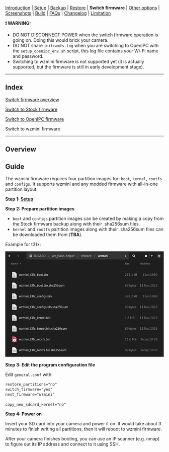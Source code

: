 
[Introduction](README.md) | [Setup](README_setup.md) | [Backup](README_backup.md) | [Restore](README_restore.md) | **Switch firmware** | [Other options](README_other_options.md) | [Screenshots](README_screenshots.md) | [Build](README_build.md) | [FAQs](README_FAQs.md) | [Changelog](Changelog.md) | [Limitation](Limitation.md)


**❗ WARNING:**
- DO NOT DISCONNECT POWER when the switch firmware operation is going on. Doing this would brick your camera.
- DO NOT share `initramfs.log` when you are switching to OpenIPC with the `setup_openipc_env.sh` script, this log file contains your Wi-Fi name and password.
- Switching to wzmini firmware is not supported yet (it is actually supported, but the firmware is still in early development stage).

-----

## Index

[Switch firmware overview](README_switch_firmware.md)

[Switch to Stock firmware](README_switch_firmware_stock.md)

[Switch to OpenIPC firmware](README_switch_firmware_openipc.md)

Switch to wzmini firmware

-----

## Overview

## Guide

The wzmini firmware requires four partition images for: `boot`, `kernel`, `rootfs` and `configs`. It supports wzmini and any modded firmware with all-in-one partition layout.

**Step 1: [Setup](README_setup.md)**

**Step 2: Prepare partition images**

- `boot` and `configs` partition images can be created by making a copy from the Stock firmware backup along with their .sha256sum files.
- `kernel` and `rootfs` partition images along with their .sha256sum files can be downloaded them from (**TBA**).

Example for t31x:

![Alt text](https://raw.githubusercontent.com/archandanime/wz_flash-helper/main/images/switch_firmware_wzmini.png)

**Step 3: Edit the program configuration file**

Edit `general.conf` with:
```
restore_partitions="no"
switch_firmware="yes"
next_firmware="wzmini"

copy_new_sdcard_kernel="no"
```

**Step 4: Power on**

Insert your SD card into your camera and power it on. It would take about 3 minutes to finish writing all partitions, then it will reboot to wzmini firmware.

After your camera finishes booting, you can use an IP scanner (e.g. nmap) to figure out its IP address and connect to it using SSH.
